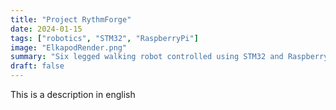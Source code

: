 ```yaml
---
title: "Project RythmForge"
date: 2024-01-15
tags: ["robotics", "STM32", "RaspberryPi"]
image: "ElkapodRender.png"
summary: "Six legged walking robot controlled using STM32 and Raspberry Pi."
draft: false
---
```


This is a description in english
